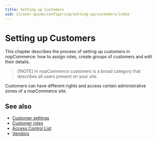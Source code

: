 ```yaml
---
title: Setting up Customers
uid: it/user-guide/configuring/setting-up/customers/index
---
```


# Setting up Customers

This chapter describes the process of setting up customers in nopCommerce: how to assign roles, create groups of customers and edit their details.

> [!NOTE] In nopCommerce customers is a broad category that describes all users present on your site.

Customers can have different rights and access certain administrative zones of a nopCommerce site.

## See also

- [Customer settings](xref:it/user-guide/configuring/setting-up/customers/settings)
- [Customer roles](xref:it/user-guide/configuring/setting-up/customers/customer-roles)
- [Access Control List](xref:it/user-guide/configuring/setting-up/customers/acl)
- [Vendors](xref:it/user-guide/configuring/setting-up/customers/vendors/index)